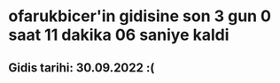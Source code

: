 # ofarukbicer'in gidisine son 3 gun 0 saat 11 dakika 06 saniye kaldi

## Gidis tarihi: 30.09.2022 :(